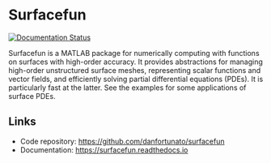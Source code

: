 # Surfacefun

[![Documentation Status](https://readthedocs.org/projects/surfacefun/badge/?version=latest)](https://surfacefun.readthedocs.io/en/latest/?badge=latest)

Surfacefun is a MATLAB package for numerically computing with functions on surfaces with high-order accuracy. It provides abstractions for managing high-order unstructured surface meshes, representing scalar functions and vector fields, and efficiently solving partial differential equations (PDEs). It is particularly fast at the latter. See the examples for some applications of surface PDEs.

## Links

- Code repository: https://github.com/danfortunato/surfacefun
- Documentation: https://surfacefun.readthedocs.io

